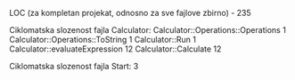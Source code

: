 LOC (za kompletan projekat, odnosno za sve fajlove zbirno) - 235


Ciklomatska slozenost fajla Calculator:
Calculator::Operations::Operations	1	
Calculator::Operations::ToString	  1	
Calculator::Run	                    1
Calculator::evaluateExpression	    12
Calculator::Calculate	              12

Ciklomatska slozenost fajla Start:  3

